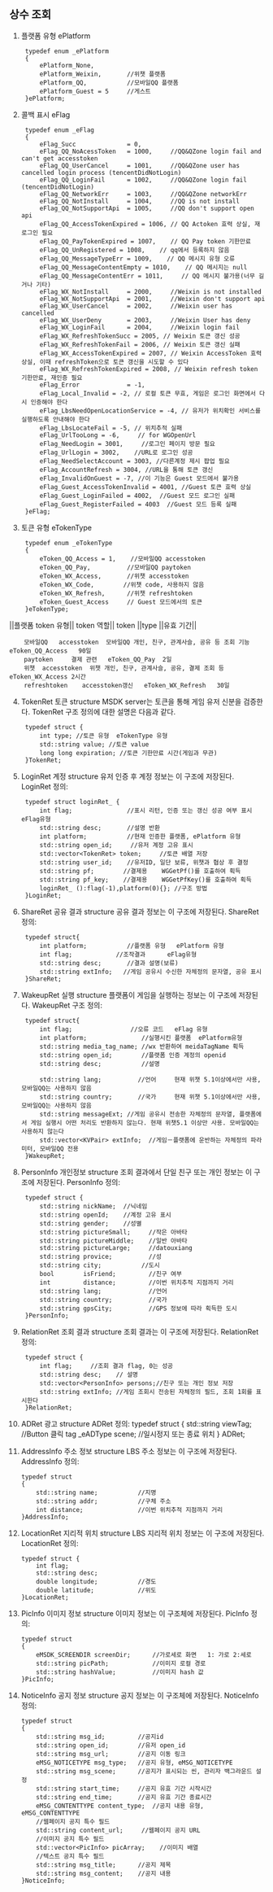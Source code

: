 ﻿상수 조회
---

1. 플랫폼 유형 ePlatform

		typedef enum _ePlatform
		{
            ePlatform_None,
            ePlatform_Weixin,		//위챗 플랫폼
            ePlatform_QQ,			//모바일QQ 플랫폼
            ePlatform_Guest = 5     //게스트
		}ePlatform;

2. 콜백 표시 eFlag

        typedef enum _eFlag
        {
            eFlag_Succ              = 0,
            eFlag_QQ_NoAcessToken   = 1000,     //QQ&QZone login fail and can't get accesstoken
            eFlag_QQ_UserCancel     = 1001,     //QQ&QZone user has cancelled login process (tencentDidNotLogin)
            eFlag_QQ_LoginFail      = 1002,     //QQ&QZone login fail (tencentDidNotLogin)
            eFlag_QQ_NetworkErr     = 1003,     //QQ&QZone networkErr
            eFlag_QQ_NotInstall     = 1004,     //QQ is not install
            eFlag_QQ_NotSupportApi  = 1005,     //QQ don't support open api
            eFlag_QQ_AccessTokenExpired = 1006, // QQ Actoken 효력 상실, 재로그인 필요
            eFlag_QQ_PayTokenExpired = 1007,    // QQ Pay token 기한만료
            eFlag_QQ_UnRegistered = 1008,    // qq에서 등록하지 않음
            eFlag_QQ_MessageTypeErr = 1009,    // QQ 메시지 유형 오류
            eFlag_QQ_MessageContentEmpty = 1010,    // QQ 메시지는 null
            eFlag_QQ_MessageContentErr = 1011,     // QQ 메시지 불가용(너무 길거나 기타)
            eFlag_WX_NotInstall     = 2000,     //Weixin is not installed
            eFlag_WX_NotSupportApi  = 2001,     //Weixin don't support api
            eFlag_WX_UserCancel     = 2002,     //Weixin user has cancelled
            eFlag_WX_UserDeny       = 2003,     //Weixin User has deny
            eFlag_WX_LoginFail      = 2004,     //Weixin login fail
            eFlag_WX_RefreshTokenSucc = 2005, // Weixin 토큰 갱신 성공
            eFlag_WX_RefreshTokenFail = 2006, // Weixin 토큰 갱신 실패
            eFlag_WX_AccessTokenExpired = 2007, // Weixin AccessToken 효력 상실, 이때 refreshToken으로 토큰 갱신을 시도할 수 있다
            eFlag_WX_RefreshTokenExpired = 2008, // Weixin refresh token 기한만료, 재인증 필요
            eFlag_Error				= -1,
            eFlag_Local_Invalid = -2, // 로컬 토큰 무효, 게임은 로그인 화면에서 다시 인증해야 한다
            eFlag_LbsNeedOpenLocationService = -4, // 유저가 위치확인 서비스를 실행하도록 안내해야 한다
            eFlag_LbsLocateFail = -5, // 위치추적 실패
            eFlag_UrlTooLong = -6,     // for WGOpenUrl
            eFlag_NeedLogin = 3001,     //로그인 페이지 방문 필요
            eFlag_UrlLogin = 3002,    //URL로 로그인 성공
            eFlag_NeedSelectAccount = 3003, //다른계정 제시 팝업 필요
            eFlag_AccountRefresh = 3004, //URL을 통해 토큰 갱신
            eFlag_InvalidOnGuest = -7, //이 기능은 Guest 모드에서 불가용
            eFlag_Guest_AccessTokenInvalid = 4001, //Guest 토큰 효력 상실
            eFlag_Guest_LoginFailed = 4002,  //Guest 모드 로그인 실패
            eFlag_Guest_RegisterFailed = 4003  //Guest 모드 등록 실패
        }eFlag;


3. 토큰 유형 eTokenType

		typedef enum _eTokenType
		{
			eToken_QQ_Access = 1,    //모바일QQ accesstoken
			eToken_QQ_Pay,          //모바일QQ paytoken
			eToken_WX_Access,       //위챗 accesstoken
			eToken_WX_Code,        //위챗 code, 사용하지 않음
			eToken_WX_Refresh,      //위챗 refreshtoken
            eToken_Guest_Access     // Guest 모드에서의 토큰
		}eTokenType;
||플랫폼	token 유형||	token 역할||	token ||type	||유효 기간||
	
		모바일QQ	accesstoken	 모바일QQ 개인, 친구, 관계사슬, 공유 등 조회 기능  eToken_QQ_Access	90일
		paytoken	 결제 관련	 eToken_QQ_Pay	2일
		위챗	accesstoken	 위챗 개인, 친구, 관계사슬, 공유, 결제 조회 등  eToken_WX_Access	2시간
		refreshtoken	accesstoken갱신	eToken_WX_Refresh	30일

4. TokenRet 토큰 structure
MSDK server는 토큰을 통해 게임 유저 신분을 검증한다. TokenRet 구조 정의에 대한 설명은 다음과 같다.

		typedef struct {
	 		int type; //토큰 유형  eTokenType 유형
	 		std::string value; //토큰 value
	 		long long expiration; //토큰 기한만료 시간(게임과 무관)
		}TokenRet;

5. LoginRet 계정 structure
유저 인증 후 계정 정보는 이 구조에 저장된다. LoginRet 정의:

		typedef struct loginRet_ {
			int flag;               //표시 리턴, 인증 또는 갱신 성공 여부 표시  eFlag유형
			std::string desc;       //설명 반환
			int platform;           //현재 인증한 플랫폼, ePlatform 유형
			std::string open_id;     //유저 계정 고유 표시
			std::vector<TokenRet> token;     //토큰 배열 저장
			std::string user_id;    //유저ID, 일단 보류, 위챗과 협상 후 결정
			std::string pf;        //결제용    WGGetPf()를 호출하여 획득
			std::string pf_key;    //결제용    WGGetPfKey()를 호출하여 획득
			loginRet_ ():flag(-1),platform(0){}; //구조 방법
		}LoginRet;
                                    	
6. ShareRet 공유 결과 structure
공유 결과 정보는 이 구조에 저장된다. ShareRet 정의:

		typedef struct{
			int platform;           //플랫폼 유형   ePlatform 유형
			int flag;            //조작결과      eFlag유형
			std::string desc;       //결과 설명(보류)
    		std::string extInfo;   //게임 공유시 수신한 자체정의 문자열, 공유 표시
		}ShareRet;
	
7. WakeupRet 실행 structure
플랫폼이 게임을 실행하는 정보는 이 구조에 저장된다. WakeupRet 구조 정의:

		typedef struct{
			int flag;                //오류 코드   eFlag 유형
			int platform;               //실행시킨 플랫폼  ePlatform유형
			std::string media_tag_name; //wx 반환하여 meidaTagName 획득
			std::string open_id;        //플랫폼 인증 계정의 openid
			std::string desc;           //설명

			std::string lang;          //언어     현재 위챗 5.1이상에서만 사용, 모바일QQ는 사용하지 않음
			std::string country;       //국가     현재 위챗 5.1이상에서만 사용, 모바일QQ는 사용하지 않음
			std::string messageExt; //게임 공유시 전송한 자체정의 문자열, 플랫폼에서 게임 실행시 어떤 처리도 반환하지 않는다. 현재 위챗5.1 이상만 사용. 모바일QQ는 사용하지 않는다
            std::vector<KVPair> extInfo;  //게임－플랫폼에 운반하는 자체정의 파라미터, 모바일QQ 전용
		}WakeupRet;

8. PersonInfo 개인정보 structure
조회 결과에서 단일 친구 또는 개인 정보는 이 구조에 저장된다. PersonInfo 정의:

		typedef struct {
    		std::string nickName;  //닉네임
    		std::string openId;    //계정 고유 표시
    		std::string gender;    //성별
    		std::string pictureSmall;     //작은 아바타
    		std::string pictureMiddle;    //일반 아바타
    		std::string pictureLarge;     //datouxiang
    		std::string provice;          //성
    		std::string city;           //도시
            bool        isFriend;         //친구 여부
            int         distance;         //이번 위치추적 지점까지 거리
            std::string lang;             //언어
            std::string country;          //국가
            std::string gpsCity;          //GPS 정보에 따라 획득한 도시
		}PersonInfo;

9. RelationRet 조회 결과 structure
조회 결과는 이 구조에 저장된다. RelationRet 정의:

		typedef struct {
    		int flag;     //조회 결과 flag, 0는 성공
    		std::string desc;    // 설명
    		std::vector<PersonInfo> persons;//친구 또는 개인 정보 저장
            std::string extInfo; //게임 조회시 전송된 자체정의 필드, 조회 1회를 표시한다
		}RelationRet;

10. ADRet 광고 structure
ADRet 정의:
        typedef struct
        {
            std::string viewTag;   //Button 클릭 tag
            _eADType scene;   //일시정지 또는 종료 위치
        } ADRet;

11. AddressInfo 주소 정보 structure
LBS 주소 정보는 이 구조에 저장된다. AddressInfo 정의:

        typedef struct
        {
            std::string name;           //지명
            std::string addr;           //구체 주소
            int distance;               //이번 위치추적 지점까지 거리
        }AddressInfo;

12. LocationRet 지리적 위치 structure
LBS 지리적 위치 정보는 이 구조에 저장된다. LocationRet 정의:

        typedef struct {
            int flag;
            std::string desc;
            double longitude;           //경도
            double latitude;            //위도
        }LocationRet;

13. PicInfo 이미지 정보 structure
이미지 정보는 이 구조체에 저장된다. PicInfo 정의:

        typedef struct
        {
            eMSDK_SCREENDIR screenDir;      //가로세로 화면   1: 가로 2:세로
            std::string picPath;            //이미지 로컬 경로
            std::string hashValue;          //이미지 hash 값
        }PicInfo;

14. NoticeInfo 공지 정보 structure
공지 정보는 이 구조체에 저장된다. NoticeInfo 정의:

        typedef struct
        {
            std::string msg_id;			//공지id
            std::string open_id;		//유저 open_id
            std::string msg_url;		//공지 이동 링크
            eMSG_NOTICETYPE msg_type;	//공지 유형, eMSG_NOTICETYPE
            std::string msg_scene;		//공지가 표시되는 씬, 관리자 백그라운드 설정
            std::string start_time;		//공지 유효 기간 시작시간
            std::string end_time;		//공지 유효 기간 종료시간
            eMSG_CONTENTTYPE content_type;	//공지 내용 유형, eMSG_CONTENTTYPE
            //웹페이지 공지 특수 필드
            std::string content_url;     //웹페이지 공지 URL
            //이미지 공지 특수 필드
            std::vector<PicInfo> picArray;    //이미지 배열
            //텍스트 공지 특수 필드
            std::string msg_title;		//공지 제목
            std::string msg_content;	//공지 내용
        }NoticeInfo;

